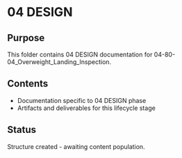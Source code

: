 # 04 DESIGN

## Purpose
This folder contains 04 DESIGN documentation for 04-80-04_Overweight_Landing_Inspection.

## Contents
- Documentation specific to 04 DESIGN phase
- Artifacts and deliverables for this lifecycle stage

## Status
Structure created - awaiting content population.
